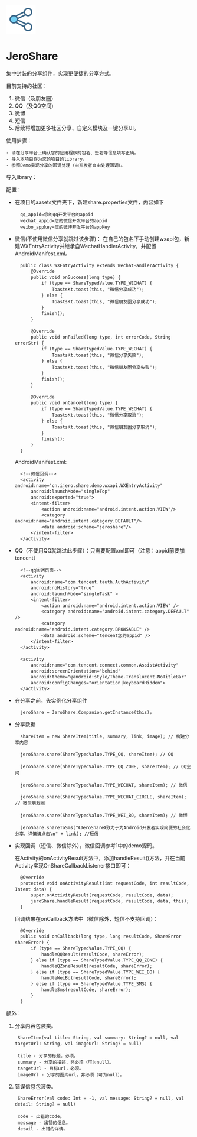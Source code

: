 
![logo](/imgs/logo.png)

# JeroShare
集中封装的分享组件，实现更便捷的分享方式。

目前支持的社区：

1. 微信（及朋友圈）
2. QQ（及QQ空间）
3. 微博
4. 短信
5. 后续将增加更多社区分享、自定义模块及一键分享UI。

使用步骤：

	- 请在分享平台上确认您的应用程序的包名、签名等信息填写正确。
	- 导入本项目作为您的项目的library。
	- 参照Demo实现分享的回调处理（由开发者自由处理回调）。

导入library：




配置：

- 在项目的aasets文件夹下，新建share.properties文件，内容如下

		qq_appid=您的qq开发平台的appid
		wechat_appid=您的微信开发平台的appid
		weibo_appkey=您的微博开发平台的appKey


- 微信(不使用微信分享就跳过该步骤)： 在自己的包名下手动创建wxapi包，新建WXEntryActivity并继承自WechatHandlerActivity，并配置AndroidManifest.xml。

		public class WXEntryActivity extends WechatHandlerActivity {
		    @Override
		    public void onSuccess(long type) {
		        if (type == ShareTypedValue.TYPE_WECHAT) {
		            ToastsKt.toast(this, "微信分享成功");
		        } else {
		            ToastsKt.toast(this, "微信朋友圈分享成功");
		        }
		        finish();
		    }
		
		    @Override
		    public void onFailed(long type, int errorCode, String errorStr) {
		        if (type == ShareTypedValue.TYPE_WECHAT) {
		            ToastsKt.toast(this, "微信分享失败");
		        } else {
		            ToastsKt.toast(this, "微信朋友圈分享失败");
		        }
		        finish();
		    }
		
		    @Override
		    public void onCancel(long type) {
		        if (type == ShareTypedValue.TYPE_WECHAT) {
		            ToastsKt.toast(this, "微信分享取消");
		        } else {
		            ToastsKt.toast(this, "微信朋友圈分享取消");
		        }
		        finish();
		    }
		}

	AndroidManifest.xml:
	
		<!--微信回调-->
	    <activity android:name="cn.ijero.share.demo.wxapi.WXEntryActivity"
	        android:launchMode="singleTop"
	        android:exported="true">
	        <intent-filter>
	            <action android:name="android.intent.action.VIEW"/>
	            <category android:name="android.intent.category.DEFAULT"/>
	            <data android:scheme="jeroshare"/>
	        </intent-filter>
	    </activity>


- QQ（不使用QQ就跳过此步骤）：只需要配置xml即可（注意：appid前要加tencent）

		<!--qq回调页面-->
        <activity
            android:name="com.tencent.tauth.AuthActivity"
            android:noHistory="true"
            android:launchMode="singleTask" >
            <intent-filter>
                <action android:name="android.intent.action.VIEW" />
                <category android:name="android.intent.category.DEFAULT" />
                <category android:name="android.intent.category.BROWSABLE" />
                <data android:scheme="tencent您的appid" />
            </intent-filter>
        </activity>

        <activity
            android:name="com.tencent.connect.common.AssistActivity"
            android:screenOrientation="behind"
            android:theme="@android:style/Theme.Translucent.NoTitleBar"
            android:configChanges="orientation|keyboardHidden">
        </activity>


- 在分享之前，先实例化分享组件

	    jeroShare = JeroShare.Companion.getInstance(this);
	    
    
- 分享数据
		
		shareItem = new ShareItem(title, summary, link, image); // 构建分享内容
		
		jeroShare.share(ShareTypedValue.TYPE_QQ, shareItem); // QQ
	
		jeroShare.share(ShareTypedValue.TYPE_QQ_ZONE, shareItem); // QQ空间
	
		jeroShare.share(ShareTypedValue.TYPE_WECHAT, shareItem); // 微信
	
		jeroShare.share(ShareTypedValue.TYPE_WECHAT_CIRCLE, shareItem); // 微信朋友圈
	
		jeroShare.share(ShareTypedValue.TYPE_WEI_BO, shareItem); // 微博
	
		jeroShare.shareToSms("《JeroShare》致力于为Android开发者实现简便的社会化分享，详情请点击\n" + link); //短信
    
- 实现回调（短信、微信除外），微信回调参考1中的demo源码。

	在Activity的onActivityResult方法中，添加handleResult()方法，并在当前Activity实现OnShareCallbackListener接口即可：

	    @Override
	    protected void onActivityResult(int requestCode, int resultCode, Intent data) {
	        super.onActivityResult(requestCode, resultCode, data);
	        jeroShare.handleResult(requestCode, resultCode, data, this);
	    }
    
	回调结果在onCallback方法中（微信除外，短信不支持回调）：

	    @Override
	    public void onCallback(long type, long resultCode, ShareError shareError) {
	        if (type == ShareTypedValue.TYPE_QQ) {
	            handleQQResult(resultCode, shareError);
	        } else if (type == ShareTypedValue.TYPE_QQ_ZONE) {
	            handleQZoneResult(resultCode, shareError);
	        } else if (type == ShareTypedValue.TYPE_WEI_BO) {
	            handleWeiBo(resultCode, shareError);
	        } else if (type == ShareTypedValue.TYPE_SMS) {
	            handleSms(resultCode, shareError);
	        }
	    }

额外：

1. 分享内容包装类。

		ShareItem(val title: String, val summary: String? = null, val targetUrl: String, val imageUrl: String? = null)
		
		title - 分享的标题，必须。
		summary - 分享的描述，非必须（可为null）。
		targetUrl - 目标url，必须。
		imageUrl - 分享的图片url，非必须（可为null）。

2. 错误信息包装类。

		ShareError(val code: Int = -1, val message: String? = null, val detail: String? = null)

		code - 出错的code。
		message - 出错的信息。
		detail - 出错的详情。